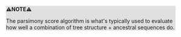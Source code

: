 <div style="margin:2em; background-color: #e0e0e0;">

<strong>⚠️NOTE️️️⚠️</strong>

The parsimony score algorithm is what's typically used to evaluate how well a combination of tree structure + ancestral sequences do.
</div>

